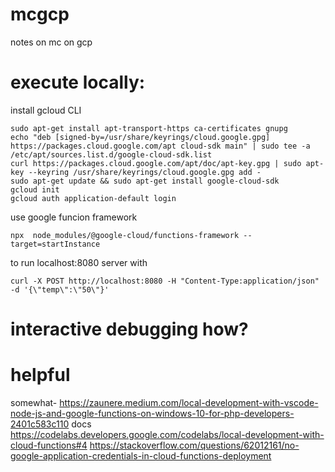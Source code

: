 # mcgcp
notes on mc on gcp




# execute locally:
install gcloud CLI
```
sudo apt-get install apt-transport-https ca-certificates gnupg
echo "deb [signed-by=/usr/share/keyrings/cloud.google.gpg] https://packages.cloud.google.com/apt cloud-sdk main" | sudo tee -a /etc/apt/sources.list.d/google-cloud-sdk.list
curl https://packages.cloud.google.com/apt/doc/apt-key.gpg | sudo apt-key --keyring /usr/share/keyrings/cloud.google.gpg add -
sudo apt-get update && sudo apt-get install google-cloud-sdk
gcloud init
gcloud auth application-default login
```

use google funcion framework
```
npx  node_modules/@google-cloud/functions-framework --target=startInstance
```
to run localhost:8080 server with <target>

```
curl -X POST http://localhost:8080 -H "Content-Type:application/json" -d '{\"temp\":\"50\"}'
```

# interactive debugging how?



# helpful
somewhat-
https://zaunere.medium.com/local-development-with-vscode-node-js-and-google-functions-on-windows-10-for-php-developers-2401c583c110
docs
https://codelabs.developers.google.com/codelabs/local-development-with-cloud-functions#4
https://stackoverflow.com/questions/62012161/no-google-application-credentials-in-cloud-functions-deployment
